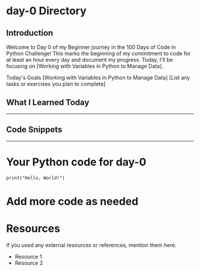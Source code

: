 # day-0 Directory

## Introduction
Welcome to Day 0 of my Beginner journey in the 100 Days of Code in Python Challenge! This marks the beginning of my commitment to code for at least an hour every day and document my progress. Today, I'll be focusing on [Working with Variables in Python to Manage Data].

Today's Goals
[Working with Variables in Python to Manage Data]
[List any tasks or exercises you plan to complete]

## What I Learned Today
----

## Code Snippets
----

# Your Python code for day-0
`print("Hello, World!")`
# Add more code as needed

# Resources
If you used any external resources or references, mention them here.

- Resource 1
- Resource 2
